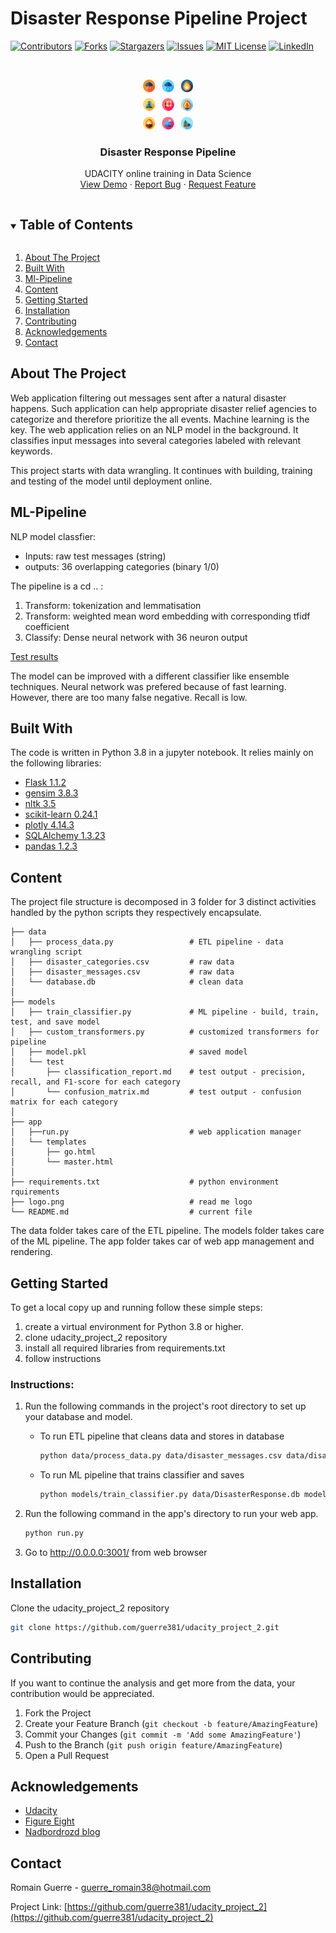 # Disaster Response Pipeline Project
<!-- PROJECT SHIELDS -->

[![Contributors][contributors-shield]][contributors-url]
[![Forks][forks-shield]][forks-url]
[![Stargazers][stars-shield]][stars-url]
[![Issues][issues-shield]][issues-url]
[![MIT License][license-shield]][license-url]
[![LinkedIn][linkedin-shield]][linkedin-url]


<!-- PROJECT LOGO -->
<br />
<p align="center">
  <a href="https://github.com/guerre381/udacity_project_2">
    <img src="logo.png" alt="Logo" width="80" height="80">
  </a>

  <h3 align="center">Disaster Response Pipeline</h3>

  <p align="center">
    UDACITY online training in Data Science  
    <br />
    <a href="https://github.com/guerre381/udacity_project_2">View Demo</a>
    ·
    <a href="https://github.com/guerre381/udacity_project_2/issues">Report Bug</a>
    ·
    <a href="https://github.com/guerre381/udacity_project_2/issues">Request Feature</a>
  </p>
</p>


<!-- TABLE OF CONTENTS -->
<details open="open">
  <summary><h2 style="display: inline-block">Table of Contents</h2></summary>
  <ol>
    <li><a href="#about-the-project">About The Project</a></li>
    <li><a href="#built-with">Built With</a></li>
    <li><a href="#ml-pipeline">Ml-Pipeline</a></li>
    <li><a href="#content">Content</a></li>
    <li><a href="#getting-started">Getting Started</a></li>
    <li><a href="#installation">Installation</a></li>
    <li><a href="#contributing">Contributing</a></li>
     <li><a href="#acknowledgements">Acknowledgements</a></li>
    <li><a href="#contact">Contact</a></li>
  </ol>
</details>

<!-- ABOUT THE PROJECT -->
## About The Project
Web application filtering out messages sent after a natural disaster happens. 
Such application can help appropriate disaster relief agencies to categorize and therefore prioritize
the all events. Machine learning is the key. The web application relies on an NLP model in the background.
It classifies input messages into several categories labeled with relevant keywords. 

This project starts with data wrangling. It continues with building, training and testing of the model until 
deployment online. 

<!-- GETTING STARTED -->
## ML-Pipeline

NLP model classfier:
* Inputs:   raw test messages (string)
* outputs:  36 overlapping categories (binary 1/0)

The pipeline is a cd ..
:
1. Transform: tokenization and lemmatisation 
2. Transform: weighted mean word embedding with corresponding tfidf coefficient
3. Classify: Dense neural network with 36 neuron output

[Test results](models/test)

The model can be improved with a different classifier like ensemble techniques.
Neural network was prefered because of fast learning. However, there are too many false negative.
Recall is low.

<!-- Built with -->
## Built With
The code is written in Python 3.8 in a jupyter notebook. 
It relies mainly on the following libraries:

* [Flask 1.1.2](https://flask.palletsprojects.com/en/1.1.x/)
* [gensim 3.8.3](https://radimrehurek.com/gensim/)
* [nltk 3.5](https://www.nltk.org/)
* [scikit-learn 0.24.1](https://scikit-learn.org/stable/)
* [plotly 4.14.3](https://plotly.com/)
* [SQLAlchemy 1.3.23](https://www.sqlalchemy.org/)
* [pandas 1.2.3](https://pandas.pydata.org/)


<!-- Content -->
## Content
The project file structure is decomposed in 3 folder for 3 distinct activities handled by
the python scripts they respectively encapsulate.

    ├── data 
    │   ├── process_data.py                 # ETL pipeline - data wrangling script
    │   ├── disaster_categories.csv         # raw data
    │   ├── disaster_messages.csv           # raw data
    │   └── database.db                     # clean data
    │ 
    ├── models 
    │   ├── train_classifier.py             # ML pipeline - build, train, test, and save model
    │   ├── custom_transformers.py          # customized transformers for pipeline
    │   ├── model.pkl                       # saved model
    │   └── test 
    │       ├── classification_report.md    # test output - precision, recall, and F1-score for each category
    │       └── confusion_matrix.md         # test output - confusion matrix for each category
    │ 
    ├── app 
    │   ├──run.py                           # web application manager
    │   └── templates                       
    │       ├── go.html
    │       └── master.html
    │
    ├── requirements.txt                    # python environment rquirements  
    ├── logo.png                            # read me logo
    └── README.md                           # current file
    
The data folder takes care of the ETL pipeline. 
The models folder takes care of the ML pipeline. 
The app folder takes car of web app management and rendering. 

<!-- GETTING STARTED -->
## Getting Started

To get a local copy up and running follow these simple steps:
1. create a virtual environment for Python 3.8 or higher.
2. clone udacity_project_2 repository
3. install all required libraries from requirements.txt
4. follow instructions

### Instructions:
1. Run the following commands in the project's root directory to set up your database and model.

    - To run ETL pipeline that cleans data and stores in database
        ```sh 
        python data/process_data.py data/disaster_messages.csv data/disaster_categories.csv data/DisasterResponse.db
        ``` 
    - To run ML pipeline that trains classifier and saves
        ```sh 
        python models/train_classifier.py data/DisasterResponse.db models/classifier.pkl
        ```
2. Run the following command in the app's directory to run your web app.
    ```sh 
    python run.py
   ```

3. Go to http://0.0.0.0:3001/ from web browser


<!-- INSTALLATION -->
## Installation

Clone the udacity_project_2 repository
   ```sh
   git clone https://github.com/guerre381/udacity_project_2.git
   ```

<!-- CONTRIBUTING -->
## Contributing

If you want to continue the analysis and get more from the data, your contribution would be appreciated.

1. Fork the Project
2. Create your Feature Branch (`git checkout -b feature/AmazingFeature`)
3. Commit your Changes (`git commit -m 'Add some AmazingFeature'`)
4. Push to the Branch (`git push origin feature/AmazingFeature`)
5. Open a Pull Request

<!-- ACKNOWLEDGEMENTS -->
## Acknowledgements
* [Udacity](https://www.udacity.com/)
* [Figure Eight](https://appen.com/press-release/appen-to-acquire-figure-eight/)
* [Nadbordrozd blog](http://nadbordrozd.github.io/blog/2016/05/20/text-classification-with-word2vec/)

<!-- CONTACT -->
## Contact

Romain Guerre - guerre_romain38@hotmail.com

Project Link: [https://github.com/guerre381/udacity_project_2](https://github.com/guerre381/udacity_project_2)


[contributors-shield]: https://img.shields.io/github/contributors/guerre381/udacity_project_2.svg?style=for-the-badge
[contributors-url]: https://github.com/guerre381/udacity_project_2/graphs/contributors
[forks-shield]: https://img.shields.io/github/forks/guerre381/udacity_project_2.svg?style=for-the-badge
[forks-url]: https://github.com/guerre381/udacity_project_2/network/members
[stars-shield]: https://img.shields.io/github/stars/guerre381/udacity_project_2.svg?style=for-the-badge
[stars-url]: https://github.com/guerre381/udacity_project_2/stargazers
[issues-shield]: https://img.shields.io/github/issues/guerre381/udacity_project_2.svg?style=for-the-badge
[issues-url]: https://github.com/guerre381/udacity_project_2/issues
[license-shield]: https://img.shields.io/github/license/guerre381/udacity_project_2.svg?style=for-the-badge
[license-url]: https://github.com/guerre381/udacity_project_2/blob/master/LICENSE.txt
[linkedin-shield]: https://img.shields.io/badge/-LinkedIn-black.svg?style=for-the-badge&logo=linkedin&colorB=555
[linkedin-url]: https://www.linkedin.com/in/romain-guerre-14b4a891/


